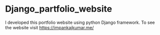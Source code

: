 # Django_partfolio_website
I developed this portfolio website using python Django framework. To see the website visit https://impankajkumar.me/

